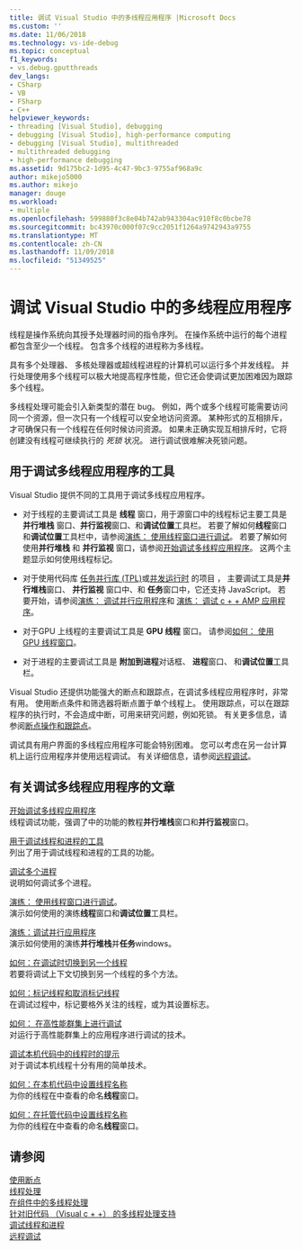 ```yaml
---
title: 调试 Visual Studio 中的多线程应用程序 |Microsoft Docs
ms.custom: ''
ms.date: 11/06/2018
ms.technology: vs-ide-debug
ms.topic: conceptual
f1_keywords:
- vs.debug.gputthreads
dev_langs:
- CSharp
- VB
- FSharp
- C++
helpviewer_keywords:
- threading [Visual Studio], debugging
- debugging [Visual Studio], high-performance computing
- debugging [Visual Studio], multithreaded
- multithreaded debugging
- high-performance debugging
ms.assetid: 9d175bc2-1d95-4c47-9bc3-9755af968a9c
author: mikejo5000
ms.author: mikejo
manager: douge
ms.workload:
- multiple
ms.openlocfilehash: 599880f3c8e04b742ab943304ac910f8c0bcbe78
ms.sourcegitcommit: bc43970c000f07c9cc2051f1264a9742943a9755
ms.translationtype: MT
ms.contentlocale: zh-CN
ms.lasthandoff: 11/09/2018
ms.locfileid: "51349525"
---
```

# <a name="debug-multithreaded-applications-in-visual-studio"></a>调试 Visual Studio 中的多线程应用程序
线程是操作系统向其授予处理器时间的指令序列。 在操作系统中运行的每个进程都包含至少一个线程。 包含多个线程的进程称为多线程。  
  
具有多个处理器、 多核处理器或超线程进程的计算机可以运行多个并发线程。 并行处理使用多个线程可以极大地提高程序性能，但它还会使调试更加困难因为跟踪多个线程。  
  
多线程处理可能会引入新类型的潜在 bug。 例如，两个或多个线程可能需要访问同一个资源，但一次只有一个线程可以安全地访问资源。 某种形式的互相排斥，才可确保只有一个线程在任何时候访问资源。 如果未正确实现互相排斥时，它将创建没有线程可继续执行的 *死锁* 状况。 进行调试很难解决死锁问题。

## <a name="tools-for-debugging-multithreaded-apps"></a>用于调试多线程应用程序的工具

Visual Studio 提供不同的工具用于调试多线程应用程序。

- 对于线程的主要调试工具是 **线程** 窗口，用于源窗口中的线程标记主要工具是 **并行堆栈** 窗口、**并行监视**窗口、和**调试位置**工具栏。 若要了解如何**线程**窗口和**调试位置**工具栏中，请参阅[演练： 使用线程窗口进行调试](../debugger/how-to-use-the-threads-window.md)。 若要了解如何使用**并行堆栈** 和 **并行监视** 窗口，请参阅[开始调试多线程应用程序](../debugger/get-started-debugging-multithreaded-apps.md)。 这两个主题显示如何使用线程标记。
  
- 对于使用代码库 [任务并行库 (TPL)](/dotnet/standard/parallel-programming/task-parallel-library-tpl)或[并发运行时](/cpp/parallel/concrt/concurrency-runtime/) 的项目 ， 主要调试工具是**并行堆栈**窗口、 **并行监视** 窗口中、和 **任务**窗口中，它还支持 JavaScript。 若要开始，请参阅[演练： 调试并行应用程序](../debugger/walkthrough-debugging-a-parallel-application.md)和 [演练： 调试 c + + AMP 应用程序](/cpp/parallel/amp/walkthrough-debugging-a-cpp-amp-application)。 

- 对于GPU 上线程的主要调试工具是 **GPU 线程** 窗口。 请参阅[如何： 使用 GPU 线程窗口](../debugger/how-to-use-the-gpu-threads-window.md)。  

- 对于进程的主要调试工具是 **附加到进程**对话框、 **进程**窗口、 和**调试位置**工具栏。  
  
Visual Studio 还提供功能强大的断点和跟踪点，在调试多线程应用程序时，非常有用。 使用断点条件和筛选器将断点置于单个线程上。 使用跟踪点，可以在跟踪程序的执行时，不会造成中断，可用来研究问题，例如死锁。 有关更多信息，请参阅[断点操作和跟踪点](../debugger/using-breakpoints.md#BKMK_Print_to_the_Output_window_with_tracepoints)。

调试具有用户界面的多线程应用程序可能会特别困难。 您可以考虑在另一台计算机上运行应用程序并使用远程调试。 有关详细信息，请参阅[远程调试](../debugger/remote-debugging.md)。  
  
## <a name="articles-about-debugging-multithreaded-apps"></a>有关调试多线程应用程序的文章

 [开始调试多线程应用程序](../debugger/get-started-debugging-multithreaded-apps.md)   
 线程调试功能，强调了中的功能的教程**并行堆栈**窗口和**并行监视**窗口。

 [用于调试线程和进程的工具](../debugger/debug-threads-and-processes.md)  
 列出了用于调试线程和进程的工具的功能。  
  
 [调试多个进程](../debugger/debug-multiple-processes.md)  
 说明如何调试多个进程。

 [演练： 使用线程窗口进行调试](../debugger/how-to-use-the-threads-window.md)。  
 演示如何使用的演练**线程**窗口和**调试位置**工具栏。 

 [演练：调试并行应用程序](../debugger/walkthrough-debugging-a-parallel-application.md)  
 演示如何使用的演练**并行堆栈**并**任务**windows。  
  
 [如何：在调试时切换到另一个线程](../debugger/how-to-switch-to-another-thread-while-debugging.md)  
 若要将调试上下文切换到另一个线程的多个方法。  
  
 [如何：标记线程和取消标记线程](../debugger/how-to-flag-and-unflag-threads.md)  
 在调试过程中，标记要格外关注的线程，或为其设置标志。    
  
 [如何： 在高性能群集上进行调试](../debugger/how-to-debug-on-a-high-performance-cluster.md)  
 对运行于高性能群集上的应用程序进行调试的技术。  

 [调试本机代码中的线程时的提示](../debugger/tips-for-debugging-threads-in-native-code.md)  
 对于调试本机线程十分有用的简单技术。 

 [如何：在本机代码中设置线程名称](../debugger/how-to-set-a-thread-name-in-native-code.md)  
 为你的线程在中查看的命名**线程**窗口。  
  
 [如何：在托管代码中设置线程名称](../debugger/how-to-set-a-thread-name-in-managed-code.md)  
 为你的线程在中查看的命名**线程**窗口。 
  
## <a name="see-also"></a>请参阅  

[使用断点](../debugger/using-breakpoints.md)  
[线程处理](/dotnet/standard/threading/index)  
[在组件中的多线程处理](https://msdn.microsoft.com/Library/2fc31e68-fb71-4544-b654-0ce720478779)  
[针对旧代码 （Visual c + +） 的多线程处理支持](/cpp/parallel/multithreading-support-for-older-code-visual-cpp)  
 [调试线程和进程](../debugger/debug-threads-and-processes.md)   
 [远程调试](../debugger/remote-debugging.md)